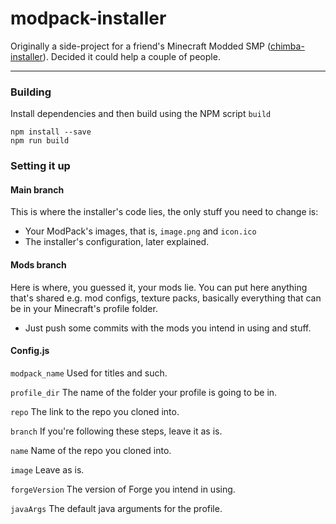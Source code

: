 # modpack-installer
Originally a side-project for a friend's Minecraft Modded SMP ([chimba-installer](https://github.com/Jleguim/chimba-installer)). Decided it could help a couple of people.

---
### Building
Install dependencies and then build using the NPM script `build`

    npm install --save
    npm run build

### Setting it up

#### Main branch
This is where the installer's code lies, the only stuff you need to change is:
- Your ModPack's images, that is, `image.png` and `icon.ico`
- The installer's configuration, later explained.

#### Mods branch
Here is where, you guessed it, your mods lie. You can put here anything that's shared e.g. mod configs, texture packs, basically everything that can be in your Minecraft's profile folder.
- Just push some commits with the mods you intend in using and stuff.

#### Config.js
`modpack_name` Used for titles and such.

`profile_dir` The name of the folder your profile is going to be in.

`repo` The link to the repo you cloned into.

`branch` If you're following these steps, leave it as is.

`name` Name of the repo you cloned into.

`image` Leave as is.

`forgeVersion` The version of Forge you intend in using.

`javaArgs` The default java arguments for the profile.
